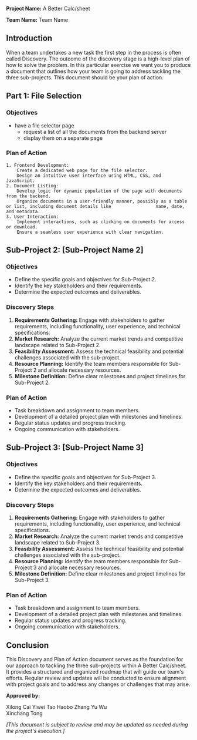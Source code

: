 **Project Name:** A Better Calc/sheet

**Team Name:** Team Name

## Introduction
When a team undertakes a new task the first step in the process is often called Discovery.  The outcome of the discovery stage is a high-level plan of how to solve the problem.  In this particular exercise we want you to produce a document that outlines how your team is going to address tackling the three sub-projects.  This document should be your plan of action. 

## Part 1: File Selection

### Objectives

- have a file selector page
    - request a list of all the documents from the backend server
    - display them on a separate page

### Plan of Action
    1. Frontend Development:
        Create a dedicated web page for the file selector.
        Design an intuitive user interface using HTML, CSS, and JavaScript.
    2. Document Listing:
        Develop logic for dynamic population of the page with documents from the backend.
        Organize documents in a user-friendly manner, possibly as a table or list, including document details like                 name, date, and metadata.
    3. User Interaction:
        Implement interactions, such as clicking on documents for access or download.
        Ensure a seamless user experience with clear navigation.

## Sub-Project 2: [Sub-Project Name 2]

### Objectives

- Define the specific goals and objectives for Sub-Project 2.
- Identify the key stakeholders and their requirements.
- Determine the expected outcomes and deliverables.

### Discovery Steps

1. **Requirements Gathering:** Engage with stakeholders to gather requirements, including functionality, user experience, and technical specifications.
2. **Market Research:** Analyze the current market trends and competitive landscape related to Sub-Project 2.
3. **Feasibility Assessment:** Assess the technical feasibility and potential challenges associated with the sub-project.
4. **Resource Planning:** Identify the team members responsible for Sub-Project 2 and allocate necessary resources.
5. **Milestone Definition:** Define clear milestones and project timelines for Sub-Project 2.

### Plan of Action

- Task breakdown and assignment to team members.
- Development of a detailed project plan with milestones and timelines.
- Regular status updates and progress tracking.
- Ongoing communication with stakeholders.

## Sub-Project 3: [Sub-Project Name 3]

### Objectives

- Define the specific goals and objectives for Sub-Project 3.
- Identify the key stakeholders and their requirements.
- Determine the expected outcomes and deliverables.

### Discovery Steps

1. **Requirements Gathering:** Engage with stakeholders to gather requirements, including functionality, user experience, and technical specifications.
2. **Market Research:** Analyze the current market trends and competitive landscape related to Sub-Project 3.
3. **Feasibility Assessment:** Assess the technical feasibility and potential challenges associated with the sub-project.
4. **Resource Planning:** Identify the team members responsible for Sub-Project 3 and allocate necessary resources.
5. **Milestone Definition:** Define clear milestones and project timelines for Sub-Project 3.

### Plan of Action

- Task breakdown and assignment to team members.
- Development of a detailed project plan with milestones and timelines.
- Regular status updates and progress tracking.
- Ongoing communication with stakeholders.

## Conclusion

This Discovery and Plan of Action document serves as the foundation for our approach to tackling the three sub-projects within A Better Calc/sheet. It provides a structured and organized roadmap that will guide our team's efforts. Regular review and updates will be conducted to ensure alignment with project goals and to address any changes or challenges that may arise.

**Approved by:**

Xilong Cai
Yiwei Tao
Haobo Zhang	
Yu Wu	
Xinchang Tong

*[This document is subject to review and may be updated as needed during the project's execution.]*
